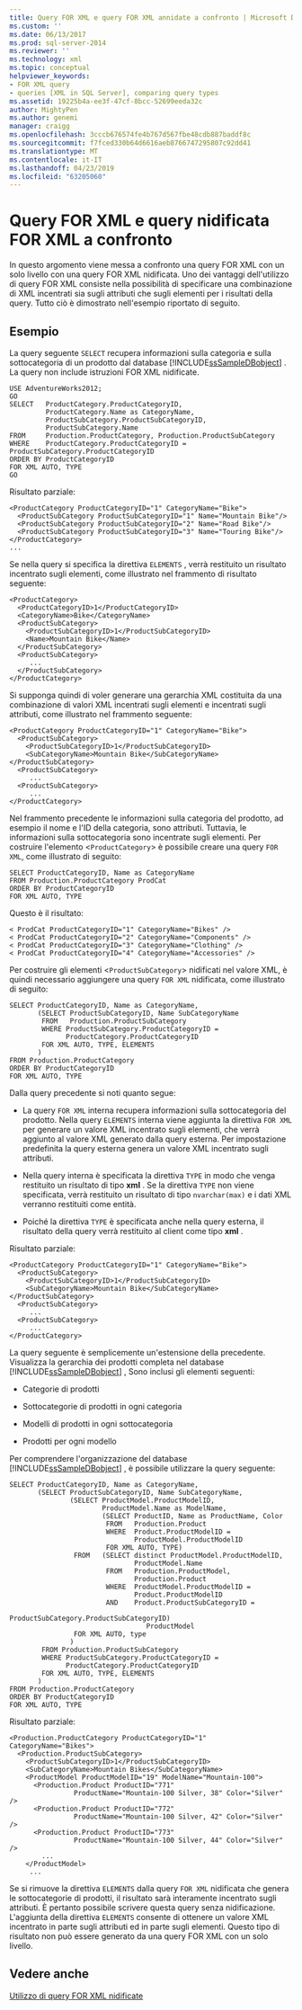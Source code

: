 ```yaml
---
title: Query FOR XML e query FOR XML annidate a confronto | Microsoft Docs
ms.custom: ''
ms.date: 06/13/2017
ms.prod: sql-server-2014
ms.reviewer: ''
ms.technology: xml
ms.topic: conceptual
helpviewer_keywords:
- FOR XML query
- queries [XML in SQL Server], comparing query types
ms.assetid: 19225b4a-ee3f-47cf-8bcc-52699eeda32c
author: MightyPen
ms.author: genemi
manager: craigg
ms.openlocfilehash: 3cccb676574fe4b767d567fbe48cdb887baddf8c
ms.sourcegitcommit: f7fced330b64d6616aeb8766747295807c92dd41
ms.translationtype: MT
ms.contentlocale: it-IT
ms.lasthandoff: 04/23/2019
ms.locfileid: "63205060"
---
```

# <a name="for-xml-query-compared-to-nested-for-xml-query"></a>Query FOR XML e query nidificata FOR XML a confronto
  In questo argomento viene messa a confronto una query FOR XML con un solo livello con una query FOR XML nidificata. Uno dei vantaggi dell'utilizzo di query FOR XML consiste nella possibilità di specificare una combinazione di XML incentrati sia sugli attributi che sugli elementi per i risultati della query. Tutto ciò è dimostrato nell'esempio riportato di seguito.  
  
## <a name="example"></a>Esempio  
 La query seguente `SELECT` recupera informazioni sulla categoria e sulla sottocategoria di un prodotto dal database [!INCLUDE[ssSampleDBobject](../../includes/sssampledbobject-md.md)] . La query non include istruzioni FOR XML nidificate.  
  
```  
USE AdventureWorks2012;  
GO  
SELECT   ProductCategory.ProductCategoryID,   
         ProductCategory.Name as CategoryName,  
         ProductSubCategory.ProductSubCategoryID,   
         ProductSubCategory.Name  
FROM     Production.ProductCategory, Production.ProductSubCategory  
WHERE    ProductCategory.ProductCategoryID = ProductSubCategory.ProductCategoryID  
ORDER BY ProductCategoryID  
FOR XML AUTO, TYPE  
GO  
```  
  
 Risultato parziale:  
  
```  
<ProductCategory ProductCategoryID="1" CategoryName="Bike">  
  <ProductSubCategory ProductSubCategoryID="1" Name="Mountain Bike"/>  
  <ProductSubCategory ProductSubCategoryID="2" Name="Road Bike"/>  
  <ProductSubCategory ProductSubCategoryID="3" Name="Touring Bike"/>  
</ProductCategory>  
...  
```  
  
 Se nella query si specifica la direttiva `ELEMENTS` , verrà restituito un risultato incentrato sugli elementi, come illustrato nel frammento di risultato seguente:  
  
```  
<ProductCategory>  
  <ProductCategoryID>1</ProductCategoryID>  
  <CategoryName>Bike</CategoryName>  
  <ProductSubCategory>  
    <ProductSubCategoryID>1</ProductSubCategoryID>  
    <Name>Mountain Bike</Name>  
  </ProductSubCategory>  
  <ProductSubCategory>  
     ...  
  </ProductSubCategory>  
</ProductCategory>  
```  
  
 Si supponga quindi di voler generare una gerarchia XML costituita da una combinazione di valori XML incentrati sugli elementi e incentrati sugli attributi, come illustrato nel frammento seguente:  
  
```  
<ProductCategory ProductCategoryID="1" CategoryName="Bike">  
  <ProductSubCategory>  
    <ProductSubCategoryID>1</ProductSubCategoryID>  
    <SubCategoryName>Mountain Bike</SubCategoryName></ProductSubCategory>  
  <ProductSubCategory>  
     ...  
  <ProductSubCategory>  
     ...  
</ProductCategory>  
```  
  
 Nel frammento precedente le informazioni sulla categoria del prodotto, ad esempio il nome e l'ID della categoria, sono attributi. Tuttavia, le informazioni sulla sottocategoria sono incentrate sugli elementi. Per costruire l'elemento <`ProductCategory`> è possibile creare una query `FOR XML`, come illustrato di seguito:  
  
```  
SELECT ProductCategoryID, Name as CategoryName  
FROM Production.ProductCategory ProdCat  
ORDER BY ProductCategoryID  
FOR XML AUTO, TYPE  
```  
  
 Questo è il risultato:  
  
```  
< ProdCat ProductCategoryID="1" CategoryName="Bikes" />  
< ProdCat ProductCategoryID="2" CategoryName="Components" />  
< ProdCat ProductCategoryID="3" CategoryName="Clothing" />  
< ProdCat ProductCategoryID="4" CategoryName="Accessories" />  
```  
  
 Per costruire gli elementi <`ProductSubCategory`> nidificati nel valore XML, è quindi necessario aggiungere una query `FOR XML` nidificata, come illustrato di seguito:  
  
```  
SELECT ProductCategoryID, Name as CategoryName,  
       (SELECT ProductSubCategoryID, Name SubCategoryName  
        FROM   Production.ProductSubCategory  
        WHERE ProductSubCategory.ProductCategoryID =   
              ProductCategory.ProductCategoryID  
        FOR XML AUTO, TYPE, ELEMENTS  
       )  
FROM Production.ProductCategory  
ORDER BY ProductCategoryID  
FOR XML AUTO, TYPE  
```  
  
 Dalla query precedente si noti quanto segue:  
  
-   La query `FOR XML` interna recupera informazioni sulla sottocategoria del prodotto. Nella query `ELEMENTS` interna viene aggiunta la direttiva `FOR XML` per generare un valore XML incentrato sugli elementi, che verrà aggiunto al valore XML generato dalla query esterna. Per impostazione predefinita la query esterna genera un valore XML incentrato sugli attributi.  
  
-   Nella query interna è specificata la direttiva `TYPE` in modo che venga restituito un risultato di tipo **xml** . Se la direttiva `TYPE` non viene specificata, verrà restituito un risultato di tipo `nvarchar(max)` e i dati XML verranno restituiti come entità.  
  
-   Poiché la direttiva `TYPE` è specificata anche nella query esterna, il risultato della query verrà restituito al client come tipo **xml** .  
  
 Risultato parziale:  
  
```  
<ProductCategory ProductCategoryID="1" CategoryName="Bike">  
  <ProductSubCategory>  
    <ProductSubCategoryID>1</ProductSubCategoryID>  
    <SubCategoryName>Mountain Bike</SubCategoryName></ProductSubCategory>  
  <ProductSubCategory>  
     ...  
  <ProductSubCategory>  
     ...  
</ProductCategory>  
```  
  
 La query seguente è semplicemente un'estensione della precedente. Visualizza la gerarchia dei prodotti completa nel database [!INCLUDE[ssSampleDBobject](../../includes/sssampledbobject-md.md)] , Sono inclusi gli elementi seguenti:  
  
-   Categorie di prodotti  
  
-   Sottocategorie di prodotti in ogni categoria  
  
-   Modelli di prodotti in ogni sottocategoria  
  
-   Prodotti per ogni modello  
  
 Per comprendere l'organizzazione del database [!INCLUDE[ssSampleDBobject](../../includes/sssampledbobject-md.md)] , è possibile utilizzare la query seguente:  
  
```  
SELECT ProductCategoryID, Name as CategoryName,  
       (SELECT ProductSubCategoryID, Name SubCategoryName,  
               (SELECT ProductModel.ProductModelID,   
                       ProductModel.Name as ModelName,  
                       (SELECT ProductID, Name as ProductName, Color  
                        FROM   Production.Product  
                        WHERE  Product.ProductModelID =   
                               ProductModel.ProductModelID  
                        FOR XML AUTO, TYPE)  
                FROM   (SELECT distinct ProductModel.ProductModelID,   
                               ProductModel.Name  
                        FROM   Production.ProductModel,   
                               Production.Product  
                        WHERE  ProductModel.ProductModelID =   
                               Product.ProductModelID  
                        AND    Product.ProductSubCategoryID =   
                               ProductSubCategory.ProductSubCategoryID)   
                                  ProductModel  
                FOR XML AUTO, type  
               )  
        FROM Production.ProductSubCategory  
        WHERE ProductSubCategory.ProductCategoryID =   
              ProductCategory.ProductCategoryID  
        FOR XML AUTO, TYPE, ELEMENTS  
       )  
FROM Production.ProductCategory  
ORDER BY ProductCategoryID  
FOR XML AUTO, TYPE  
```  
  
 Risultato parziale:  
  
```  
<Production.ProductCategory ProductCategoryID="1" CategoryName="Bikes">  
  <Production.ProductSubCategory>  
    <ProductSubCategoryID>1</ProductSubCategoryID>  
    <SubCategoryName>Mountain Bikes</SubCategoryName>  
    <ProductModel ProductModelID="19" ModelName="Mountain-100">  
      <Production.Product ProductID="771"   
                ProductName="Mountain-100 Silver, 38" Color="Silver" />  
      <Production.Product ProductID="772"   
                ProductName="Mountain-100 Silver, 42" Color="Silver" />  
      <Production.Product ProductID="773"   
                ProductName="Mountain-100 Silver, 44" Color="Silver" />  
        ...  
    </ProductModel>  
     ...  
```  
  
 Se si rimuove la direttiva `ELEMENTS` dalla query `FOR XML` nidificata che genera le sottocategorie di prodotti, il risultato sarà interamente incentrato sugli attributi. È pertanto possibile scrivere questa query senza nidificazione. L'aggiunta della direttiva `ELEMENTS` consente di ottenere un valore XML incentrato in parte sugli attributi ed in parte sugli elementi. Questo tipo di risultato non può essere generato da una query FOR XML con un solo livello.  
  
## <a name="see-also"></a>Vedere anche  
 [Utilizzo di query FOR XML nidificate](use-nested-for-xml-queries.md)  
  
  
